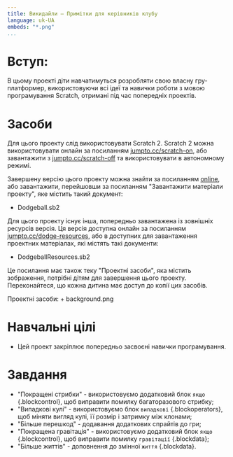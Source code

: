 ```yaml
---
title: Викидайли — Примітки для керівників клубу
language: uk-UA
embeds: "*.png"
...
```


# Вступ:

В цьому проекті діти навчатимуться розробляти свою власну гру-платформер, використовуючи всі ідеї та навички роботи з мовою програмування Scratch, отримані під час попередніх проектів.

# Засоби

Для цього проекту слід використовувати Scratch 2. Scratch 2 можна використовувати онлайн за посиланням [jumpto.cc/scratch-on](http://jumpto.cc/scratch-on), або завантажити з [jumpto.cc/scratch-off](http://jumpto.cc/scratch-off) та використовувати в автономному режимі.

Завершену версію цього проекту можна знайти за посиланням [online](http://scratch.mit.edu/projects/39740618/#editor), або завантажити, перейшовши за посиланням "Завантажити матеріали проекту", яке містить такий документ:

+ Dodgeball.sb2

Для цього проекту існує інша, попередньо завантажена із зовнішніх ресурсів версія. Ця версія доступна онлайн за посиланням [jumpto.cc/dodge-resources](http://jumpto.cc/dodge-resources), або в доступних для завантаження проектних матеріалах, які містять такі документи:

+ DodgeballResources.sb2 

Це посилання має також теку "Проектні засоби", яка містить зображення, потрібні дітям для завершення цього проекту. Переконайтеся, що кожна дитина має доступ до копії цих засобів.

Проектні засоби: + background.png

# Навчальні цілі

+ Цей проект закріплює попередньо засвоєні навички програмування.

# Завдання

+ "Покращені стрибки" - використовуємо додатковий блок `якщо` {.blockcontrol}, щоб виправити помилку багаторазового стрибку;
+ "Випадкові кулі" - використовуємо блок `випадкові` {.blockoperators}, щоб міняти вигляд кулі, її розмір і затримку між клонами;
+ "Більше перешкод" - додавання додаткових спрайтів до гри;
+ "Покращена гравітація" - використовуємо додатковий блок `якщо` {.blockcontrol}, щоб виправити помилку `гравітації` {.blockdata};
+ "Більше життів" - доповнення до змінної `життя` {.blockdata}.